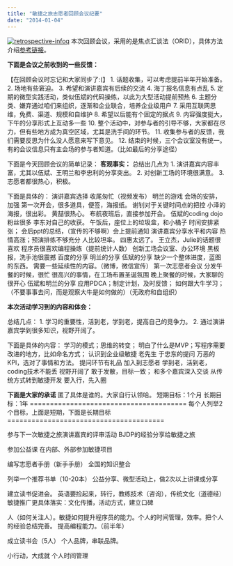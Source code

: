 ```yaml
---
title: "敏捷之旅志愿者回顾会议纪要"
date: "2014-01-04"
---
```


[![retrospective-infoq](/wp-content/uploads/2013/12/retrospective-infoq.jpg)](/wp-content/uploads/2013/12/retrospective-infoq.jpg) 本次回顾会议，采用的是焦点汇谈法（ORID），具体方法介绍[参考链接](http://bobjiang.com/2013/11/12/orid_agile_retrospective/)。

**下面是会议之前收到的一些反馈：**

【在回顾会议时忘记和大家同步了:(】 1. 话题收集，可以考虑提前半年开始准备。 2. 场地有些窘迫。 3. 希望和演讲嘉宾有后续的交流 4. 海丁报名信息有点乱 5. 定期的微型实践活动，类似伍斌的代码操练，以此为大型活动提前预热 6. 主题分类、嫌弃通过咱们来组织，逐渐和企业联合，培养企业级用户 7. 采用互联网思维，免费、渠道、规模和自维护 8. 希望以后能有个固定的据点 9. 内容强度挺大，下午的分享形式上互动多一些 10. 整个活动中，对参与者的引导不够，大家都在尽力，但有些地方成为真空区域，尤其是洗手间的环节。 11. 收集参与者的反馈，我们需要反思为什么没人愿意来写下意见。 12. 结束的时候，三个会议室没有统一。有的会议信息只有主会场的参与者知道。（比如最后的分享途径）

下面是今天回顾会议的简单记录： **客观事实：** 总结出几点为 1. 演讲嘉宾内容丰富，尤其以伍斌、王明兰和李忠利的分享突出。 2. 对创新工场的环境很满意。 3. 志愿者都很热心，积极。

下面是具体的： 演讲嘉宾选择 收尾匆忙（视频发布） 明兰的游戏 会场的安排，加强 第一次开会，很多道具，便签，海报纸。 谢钊对于关键时间点的把控 小泽的海报，很出彩。 黄喆很热心。 布航夜班后，直接参加开会。 伍斌的coding dojo粉丝很多 李东对自己的收获。 午饭后，座位上的垃圾盒，和小橘子 时间安排紧张； 会后ppt的总结，（宣传的不够啊）会上提前通知 演讲嘉宾分享水平和内容 热情高涨；预演排练不够充分 人比较坦率。 四惠太远了。 王立杰，Julie的话题很喜欢 程序员很喜欢编程操练（提前统计人数） 创新工场会议室、办公环境 黑板报，洗手池很震撼 百度的分享 明兰的分享 伍斌的分享 缺少一个整体进度，蓝图的东西。 需要一些延续性的内容。（微博，微信宣传） 第一次志愿者会议 分发午餐的时候，很忙 很高兴的事情，在工场布置圣诞氛围 晚上聚餐的时候，大家聊的很开心 伍斌和明兰的分享 应用PDCA；制定计划，及时反馈； 如何跟大牛学习；（不要事事去问，而是观察大牛是如何做的）（无政府和自组织）

**本次活动学习到的内容和体会：**

总结几点： 1. 学习的重要性，活到老，学到老，提高自己的竞争力。 2. 通过演讲嘉宾学到很多知识，视野开阔了。

下面是具体的内容： 学习的模式；思维的转变； 明白了什么是MVP；写程序需要改进的地方，比如命名方式； 认识到企业级敏捷 老先生 于忠东的提问 万恶的KPI，选对了事情和方法。 提问环节有礼品 加入到志愿者 学到老，活到老，coding技术不能丢 视野开阔了 敢于发散，目标一致； 和多个嘉宾深入交谈 从传统方式转到敏捷开发 要入行，先入圈

**下面是大家的承诺** 匿了具体是谁的。大家自行认领哈。 短期目标：1个月 长期目标：1年 ======================================= 每个人列举2个目标，上面是短期，下面是长期目标 =======================================

参与下一次敏捷之旅演讲嘉宾的评审活动 BJDP的经验分享给敏捷之旅

参加公益课 在内部、外部参加敏捷项目

编写志愿者手册（新手手册） 全国的知识整合

列举一个推荐书单（10-20本） 公益分享、微型活动上，做2次以上讲课或分享

建立读书促进会。 英语要捡起来，转行，教练技术（咨询），传统文化（道德经） 敏捷推广更具体落实：文化传播，活动方式，建立口碑

人（如何关注人）。敏捷如何提升程序员的能力。个人的时间管理，效率。把个人的经验总结完善。 提高编程能力。（前半年）

成立读书会（5人） 个人品牌，串联品牌。

小行动，大成就 个人时间管理
